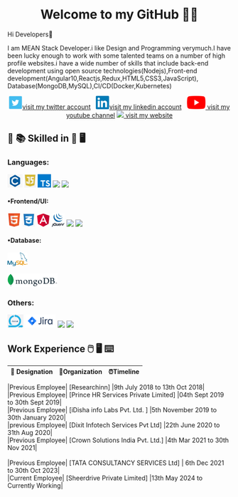 <h1 align="center"> Welcome to my GitHub 👨‍💻</h1>
Hi Developers👋
        
 I am MEAN Stack Developer.i like Design and Programming verymuch.I have been lucky enough to work with some 
 talented teams on a number of high profile websites.i have a wide number of skills that include back-end development 
 using open source technologies(Nodejs),Front-end development(Angular10,Reactjs,Redux,HTML5,CSS3,JavaScript),
 Database(MongoDB,MySQL),CI/CD(Docker,Kubernetes)
  

<p align="center">
<a href="https://twitter.com/PaikaraySantanu" target="_blank"><img height="30" src="https://raw.githubusercontent.com/Mr-PerFectt/Mr-PerFectt/master/img/social/t.jpg">visit my twitter account</a>&nbsp;&nbsp;
<a href="https://www.linkedin.com/in/santanu-kumar-paikaray-989a181a6/" 
   target="_blank"><img height="30" src="https://raw.githubusercontent.com/Mr-PerFectt/Mr-PerFectt/master/img/social/l.png">visit my linkedin account</a>&nbsp;&nbsp;
<a href="https://www.youtube.com/channel/UC44Igj1mSwOYsfQo6VUfr9g" target="_blank"><img height="30" src="https://raw.githubusercontent.com/Mr-PerFectt/Mr-PerFectt/master/img/social/Yt.png"> visit my youtube channel</a>
<a href="https://santanukumar.onrender.com/" target="_blank"><img height="30" src="https://icon2.cleanpng.com/20180203/lbq/kisspng-world-wide-web-internet-icon-world-wide-web-png-file-5a75a1a7cfaee4.4419559915176585358507.jpg"> visit my website</a>

  


## :open_book: :books: Skilled in :closed_book: :desktop_computer:


### Languages:
<code><img src="https://raw.githubusercontent.com/Mr-PerFectt/Mr-PerFectt/master/img/pl/c.png" height="30"></code>
<code><img src="https://raw.githubusercontent.com/Mr-PerFectt/Mr-PerFectt/master/img/pl/js.png" height="30"></code>
<code><img src="https://raw.githubusercontent.com/Mr-PerFectt/Mr-PerFectt/master/img/pl/ts.png" height="30"></code>
<code><img src="https://i.ibb.co/fqSF1wH/png-transparent-green-grass-nodejs-javascript-react-mean-angularjs-logo-symbol.png" height="30"></code>
<code><img src="https://i.ibb.co/7tX7Sj0/2459546-middle.png" height="30"></code>




#### •Frontend/UI:
<code><img src="https://raw.githubusercontent.com/Mr-PerFectt/Mr-PerFectt/master/img/web/ui/html.png" height="30"></code>
<code><img src="https://raw.githubusercontent.com/Mr-PerFectt/Mr-PerFectt/master/img/web/ui/css.png" height="30"></code>
<code><img src="https://raw.githubusercontent.com/Mr-PerFectt/Mr-PerFectt/master/img/web/ui/angular.jpg" height="30"></code>
<code><img src="https://raw.githubusercontent.com/Mr-PerFectt/Mr-PerFectt/master/img/web/ui/jq.jpg" height="30"></code>
<code><img src="https://i.ibb.co/KrGBgTh/1611079.png" height="30"></code>
<code><img src="https://i.ibb.co/LkP0Z2G/thymeleaf.png" height="30"></code>

      

#### •Database:
<code><img src="https://raw.githubusercontent.com/Mr-PerFectt/Mr-PerFectt/master/img/db/mysql1.png" height="30"></code>

<code><img src="https://raw.githubusercontent.com/Mr-PerFectt/Mr-PerFectt/master/img/db/mongo.png" height="30"></code>
### Others:

<code><img src="https://raw.githubusercontent.com/Mr-PerFectt/Mr-PerFectt/master/img/other/agile.jpg" height="30"></code>
<code><img src="https://raw.githubusercontent.com/Mr-PerFectt/Mr-PerFectt/master/img/other/jira.png" height="30"></code>
<code><img src="https://i.ibb.co/HV89dSF/download-1.png" height="30"></code>
<code><img src="https://i.ibb.co/cYwj2NN/cicd.png" height="30"></code>

## Work Experience :computer_mouse: :desktop_computer: :keyboard:

| 💼 Designation |  🏢Organization | ⏰Timeline  |
| :-: | :-: | :-: |

|Previous Employee| [Researchinn] |9th July 2018  to 13th Oct 2018|<br>
|Previous Employee| [Prince HR Services Private Limited] |04th Sept 2019 to 30th Sept 2019|<br>
|Previous Employee| [iDisha info Labs Pvt. Ltd. ] |5th November 2019 to 30th January 2020|<br>
|previous Employee| [Dixit Infotech Services Pvt Ltd] |22th June 2020 to 31th Aug 2020|<br>
|Previous Employee| [Crown Solutions India Pvt. Ltd.] |4th Mar 2021 to 30th Nov 2021|<br>  
|Previous Employee| [TATA CONSULTANCY SERVICES Ltd] | 6th Dec 2021 to 30th Oct 2023|<br>
|Current Employee| [Sheerdrive Private Limited] |13th May 2024 to Currently Working|





